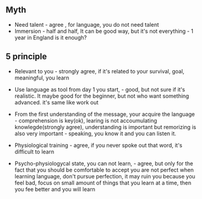 ## Myth
* Need talent - agree , for language, you do not need talent
* Immersion - half and half, It can be good way, but it's not everything - 1 year in England is it enough?

## 5 principle
* Relevant to you - strongly agree, if it's related to your survival, goal, meaningful, you learn  

* Use language as tool from day 1 you start, - good, but not sure if it's realistic. It maybe good for the beginner, but not who want something advanced. it's same like work out

* From the first understanding of the message, your acquire the language - comprehension is key(ok), learing is not accoumulating knowlegde(strongly agree), understanding is important but remorizing is also very important - speaking, you know it and you can listen it.

* Physiological training - agree, if you never spoke out that word, it's difficult to learn

* Psycho-physiologycal state, you can not learn, - agree, but only for the fact that you should be comfortable to accept you are not perfect when learning language, don't pursue perfection, it may ruin you because you feel bad, focus on small amount of things that you learn at a time, then you fee better and you will learn









